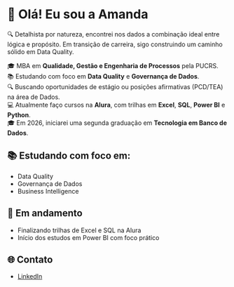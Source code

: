 # 👋 Olá! Eu sou a Amanda

🔍 Detalhista por natureza, encontrei nos dados a combinação ideal entre lógica e propósito. Em transição de carreira, sigo construindo um caminho sólido em Data Quality.

🎓 MBA em **Qualidade, Gestão e Engenharia de Processos** pela PUCRS.  
📚 Estudando com foco em **Data Quality** e **Governança de Dados**.  
🔍 Buscando oportunidades de estágio ou posições afirmativas (PCD/TEA) na área de Dados.  
💻 Atualmente faço cursos na **Alura**, com trilhas em **Excel**, **SQL**, **Power BI** e **Python**.  
🎓 Em 2026, iniciarei uma segunda graduação em **Tecnologia em Banco de Dados**.

## 📚 Estudando com foco em:
- Data Quality
- Governança de Dados
- Business Intelligence

## 🚀 Em andamento
- Finalizando trilhas de Excel e SQL na Alura
- Início dos estudos em Power BI com foco prático

## 🌐 Contato
- [LinkedIn](https://www.linkedin.com/in/ferreiraalvesamanda/)
